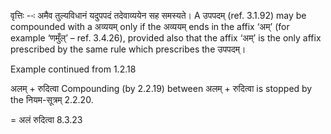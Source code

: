 




वृत्तिः --ः अमैव तुल्यविधानं यदुपपदं तदेवाव्ययेन सह समस्यते। A उपपदम् (ref. 3.1.92) may be compounded with a अव्ययम् only if the अव्ययम् ends in the affix ‘अम्’ (for example ‘णमुँल्’ – ref. 3.4.26), provided also that the affix ‘अम्’ is the only affix prescribed by the same rule which prescribes the उपपदम्।


Example continued from 1.2.18


अलम् + रुदित्वा Compounding (by 2.2.19) between अलम् + रुदित्वा is stopped by the नियम-सूत्रम् 2.2.20.

= अलं रुदित्वा 8.3.23

